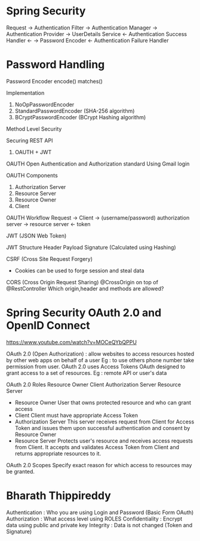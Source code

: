 # Spring Security

Request -> Authentication Filter -> Authentication Manager -> Authentication Provider -> UserDetails Service
         <- Authentication Success Handler                 <-                         -> Password Encoder
         <- Authentication Failure Handler

# Password Handling
Password Encoder
encode()
matches()

Implementation
1. NoOpPasswordEncoder
2. StandardPasswordEncoder (SHA-256 algorithm)
3. BCryptPasswordEncoder (BCrypt Hashing algorithm)

Method Level Security


Securing REST API
1. OAUTH + JWT

OAUTH
Open Authentication and Authorization standard
Using Gmail login

OAUTH Components
1. Authorization Server 
2. Resource Server
3. Resource Owner
4. Client

OAUTH Workflow
Request -> Client -> (username/password) authorization server -> resource server
                                                              <- token 

JWT (JSON Web Token)

JWT Structure
Header
Payload
Signature (Calculated using Hashing)

CSRF (Cross Site Request Forgery)
- Cookies can be used to forge session and steal data

CORS (Cross Origin Request Sharing)
@CrossOrigin on top of @RestController
Which origin,header and methods are allowed?

# Spring Security OAuth 2.0 and OpenID Connect

https://www.youtube.com/watch?v=MOCeQYbQPPU

OAuth 2.0 (Open Authorization) : allow websites to access resources hosted by other web apps on behalf of a user
Eg : to use others phone number take permission from user.
OAuth 2.0 uses Access Tokens
OAuth designed to grant access to a set of resources.
Eg : remote API or user's data

OAuth 2.0 Roles
Resource Owner
Client
Authorization Server
Resource Server

- Resource Owner
User that owns protected resource and who can grant access
- Client
Client must have appropriate Access Token
- Authorization Server
This server receives request from Client for Access Token and issues them upon successful authentication and consent by Resource Owner
- Resource Server
Protects user's resource and receives access requests from Client.
It accepts and validates Access Token from Client and returns appropriate resources to it.

OAuth 2.0 Scopes
Specify exact reason for which access to resources may be granted.

# Bharath Thippireddy

Authentication : Who you are using Login and Password (Basic Form OAuth)
Authorization : What access level using ROLES
Confidentiality : Encrypt data using public and private key
Integrity : Data is not changed (Token and Signature)